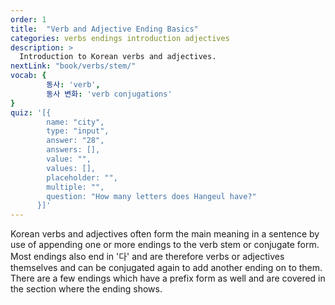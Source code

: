 ```yaml
---
order: 1
title:  "Verb and Adjective Ending Basics"
categories: verbs endings introduction adjectives
description: >
  Introduction to Korean verbs and adjectives.
nextLink: "book/verbs/stem/"
vocab: {
		동사: 'verb',
		동사 변화: 'verb conjugations'
}
quiz: '[{
        name: "city",
        type: "input",
        answer: "28",
        answers: [],
        value: "",
        values: [],
        placeholder: "",
        multiple: "",
        question: "How many letters does Hangeul have?"
      }]'
---
```


Korean verbs and adjectives often form the main meaning in a sentence by use of
appending one or more endings to the verb stem or conjugate form. Most endings
also end in '다' and are therefore verbs or adjectives themselves and can be
conjugated again to add another ending on to them. There are a few endings which
have a prefix form as well and are covered in the section where the ending shows.
